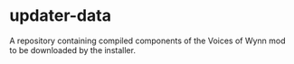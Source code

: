 # updater-data
A repository containing compiled components of the Voices of Wynn mod to be downloaded by the installer.
